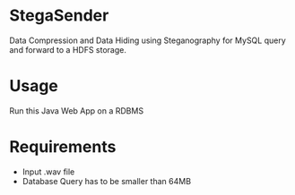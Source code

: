# StegaSender
Data Compression and Data Hiding using Steganography for MySQL query and forward to a HDFS storage.  

# Usage
Run this Java Web App on a RDBMS  

# Requirements
- Input .wav file 
- Database Query has to be smaller than 64MB  
